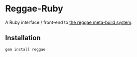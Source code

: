 Reggae-Ruby
=============

A Ruby interface / front-end to [the reggae meta-build system](https://github.org/atilaneves/reggae).


Installation
------------

    gem install reggae
